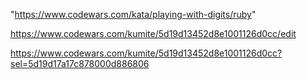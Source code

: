 "https://www.codewars.com/kata/playing-with-digits/ruby"  

https://www.codewars.com/kumite/5d19d13452d8e1001126d0cc/edit

https://www.codewars.com/kumite/5d19d13452d8e1001126d0cc?sel=5d19d17a17c878000d886806